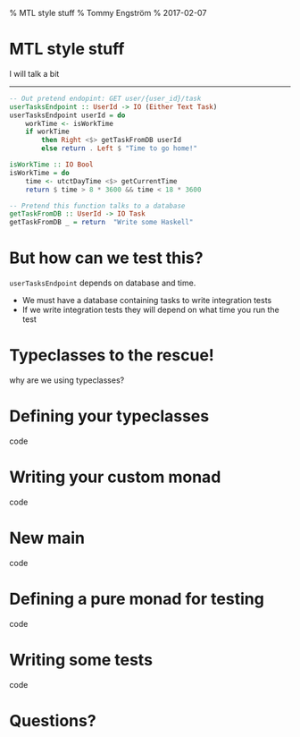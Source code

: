 % MTL style stuff
% Tommy Engström
% 2017-02-07

# MTL style stuff
I will talk a bit

------


``` haskell
-- Out pretend endopint: GET user/{user_id}/task
userTasksEndpoint :: UserId -> IO (Either Text Task)
userTasksEndpoint userId = do
    workTime <- isWorkTime
    if workTime
        then Right <$> getTaskFromDB userId
        else return . Left $ "Time to go home!"

isWorkTime :: IO Bool
isWorkTime = do
    time <- utctDayTime <$> getCurrentTime
    return $ time > 8 * 3600 && time < 18 * 3600

-- Pretend this function talks to a database
getTaskFromDB :: UserId -> IO Task
getTaskFromDB _ = return  "Write some Haskell"
```


# But how can we test this?
`userTasksEndpoint` depends on database and time.

* We must have a database containing tasks to write integration tests
* If we write integration tests they will depend on what time you run the test

# Typeclasses to the rescue!
why are we using typeclasses?

# Defining your typeclasses
code

# Writing your custom monad
code

# New main
code

# Defining a pure monad for testing
code

# Writing some tests
code

# Questions?

